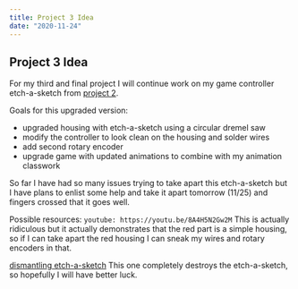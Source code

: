 ```yaml
---
title: Project 3 Idea
date: "2020-11-24"
---
```


## Project 3 Idea

For my third and final project I will continue work on my game controller etch-a-sketch from [project 2](http://samheckle.com/blog/physical-computing/project-2/). 

Goals for this upgraded version:
 
 - upgraded housing with etch-a-sketch using a circular dremel saw
 - modify the controller to look clean on the housing and solder wires
 - add second rotary encoder 
 - upgrade game with updated animations to combine with my animation classwork

 So far I have had so many issues trying to take apart this etch-a-sketch but I have plans to enlist some help and take it apart tomorrow (11/25) and fingers crossed that it goes well.

Possible resources:
`youtube: https://youtu.be/8A4H5N2Gw2M`
This is actually ridiculous but it actually demonstrates that the red part is a simple housing, so if I can take apart the red housing I can sneak my wires and rotary encoders in that.

[dismantling etch-a-sketch](https://instructables.com/How-to-Set-A-Permanent-Etch-A-Sketch/)
This one completely destroys the etch-a-sketch, so hopefully I will have better luck.
